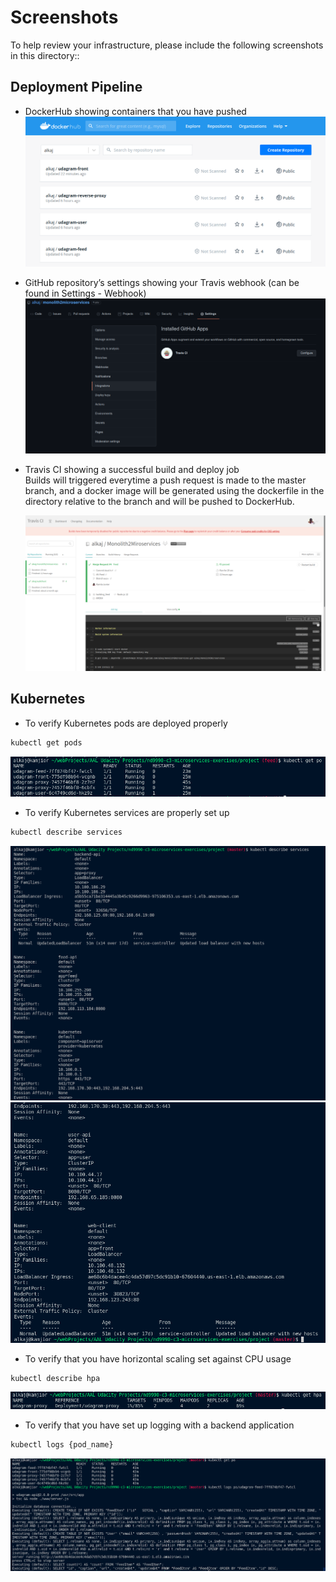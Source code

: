 # Screenshots

To help review your infrastructure, please include the following screenshots in this directory::

## Deployment Pipeline

- DockerHub showing containers that you have pushed
  ![images](https://raw.githubusercontent.com/alkaj/monolith2microservices/master/screenshots/images.png)
- GitHub repository’s settings showing your Travis webhook (can be found in Settings - Webhook)
  ![settings](https://raw.githubusercontent.com/alkaj/monolith2microservices/master/screenshots/travis_integration.png)
- Travis CI showing a successful build and deploy job  
  Builds will triggered everytime a push request is made to the master branch, and a docker image will be generated using the dockerfile in the directory relative to the branch and will be pushed to DockerHub.

  ![travis](https://raw.githubusercontent.com/alkaj/monolith2microservices/master/screenshots/travis-ci_passing.png)

## Kubernetes

- To verify Kubernetes pods are deployed properly

```bash
kubectl get pods
```

![k8s](https://raw.githubusercontent.com/alkaj/monolith2microservices/master/screenshots/pods_running.png)

- To verify Kubernetes services are properly set up

```bash
kubectl describe services
```

![k8s](https://raw.githubusercontent.com/alkaj/monolith2microservices/master/screenshots/describe_services_1_2.png)  
![k8s](https://raw.githubusercontent.com/alkaj/monolith2microservices/master/screenshots/describe_services_2_2.png)

- To verify that you have horizontal scaling set against CPU usage

```bash
kubectl describe hpa
```

![k8s](https://raw.githubusercontent.com/alkaj/monolith2microservices/master/screenshots/autoscaled_deployment.png)

- To verify that you have set up logging with a backend application

```bash
kubectl logs {pod_name}
```

![feed log](https://raw.githubusercontent.com/alkaj/monolith2microservices/master/screenshots/feed_api_log.png)
